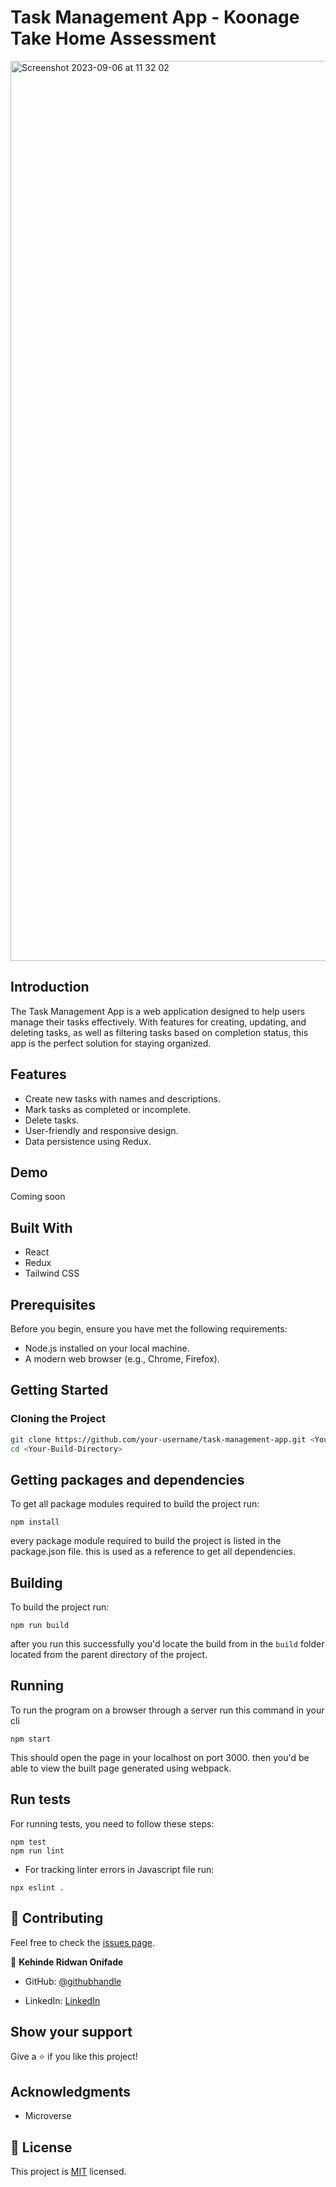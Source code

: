 
# Task Management App - Koonage Take Home Assessment
<img width="1440" alt="Screenshot 2023-09-06 at 11 32 02" src="https://github.com/kendoriddy/koonage-task-management/assets/86082070/2b9aba7a-fec4-43ca-b0f2-3810b2e517c8">

## Introduction


The Task Management App is a web application designed to help users manage their tasks effectively. With features for creating, updating, and deleting tasks, as well as filtering tasks based on completion status, this app is the perfect solution for staying organized.

## Features

- Create new tasks with names and descriptions.
- Mark tasks as completed or incomplete.
- Delete tasks.
- User-friendly and responsive design.
- Data persistence using Redux.

## Demo

Coming soon

## Built With

- React
- Redux
- Tailwind CSS

## Prerequisites

Before you begin, ensure you have met the following requirements:

- Node.js installed on your local machine.
- A modern web browser (e.g., Chrome, Firefox).

## Getting Started

### Cloning the Project

```bash
git clone https://github.com/your-username/task-management-app.git <Your-Build-Directory>
cd <Your-Build-Directory>

```

## Getting packages and dependencies

To get all package modules required to build the project run:

```
npm install
```

every package module required to build the project is listed in the package.json file. this is used as a reference to get all dependencies.

## Building

To build the project run:

```
npm run build
```

after you run this successfully you'd locate the build from in the ```build``` folder located from the parent directory of the project.

## Running

To run the program on a browser through a server run this command in your cli

```
npm start
```

This should open the page in your localhost on port 3000. then you'd be able to view the built page generated using webpack.

## Run tests

For running tests, you need to follow these steps:

```
npm test
npm run lint
```

- For tracking linter errors in Javascript file run:

```
npx eslint .
```

## 🤝 Contributing

Feel free to check the [issues page](../../issues/).

👤 **Kehinde Ridwan Onifade**

- GitHub: [@githubhandle](https://github.com/kendoriddy)

- LinkedIn: [LinkedIn](https://www.linkedin.com/in/kehindeonifade)

## Show your support

Give a ⭐️ if you like this project!

## Acknowledgments

- Microverse

## 📝 License

This project is [MIT](./MIT.md) licensed.
